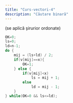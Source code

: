 ```yaml
---
title: "Curs-vectori-4"
description: "Căutare binară"
---
```

(se aplică șirurior ordonate)

```cpp
OK=0;
ls=0;
ld=n-1;
do {
    mij = (ls+ld) / 2;
    if(v[mij]==x){
        OK=1;
    } else {
        if(v[mij]<x)
            ls = mij + 1;
        else
            ld = mij - 1;
    }
} while(OK=0 && ls<=ld);
```
